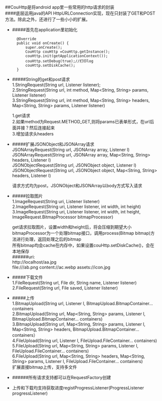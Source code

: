 ##CouHttp是将android app里一些常用的http请求的封装       
####底层运用java的API HttpURLConnection实现，现在只封装了GET和POST方法。除此之外，还进行了一些小小的扩展。   
* #####首先在application里初始化     
    
        @Override
        public void onCreate() {
            super.onCreate();
            CouHttp couHttp =CouHttp.getInstance();
            couHttp.init(getApplicationContext());
            couHttp.setDebug(true);//打印log
            couHttp.setDiskCache();
        }
    
* #####String的get和post请求     
    1.StringRequest(String url, Listener<String> listener);   
    2.StringRequest(String url, int method, Map<String, String> params, Listener<String> listener)    
    3.StringRequest(String url, int method, Map<String, String> headers, Map<String, String> params, Listener<String> listener)     
    
    1.get请求     
    2.如果method为Request.METHOD_GET,则将params已表单形式，在url后面并接？然后连接起来     
    3.增加请求头headers     
     
* #####扩展JSONObject和JSONArray请求     
    JSONArrayRequest(String url, JSONArray array, Listener<String> l)     
    JSONArrayRequest(String url, JSONArray array, Map<String, String> headers, Listener<String> l)    
    JSONObjectRequest(String url, JSONObject object, Listener<String> l)    
    JSONObjectRequest(String url, JSONObject object, Map<String, String> headers, Listener<String> l)    
    
    请求方式均为post，JSONObject和JSONArray以body方式写入请求    
    
* #####拉取图片    
    1.ImageRequest(String uri, Listener<Bitmap> listener)    
    2.ImageRequest(String uri, Listener<Bitmap> listener, int width, int height)    
    3.ImageRequest(String uri, Listener<Bitmap> listener, int width, int height, ImageRequest.BitmapProcessor bitmapProcessor)    
    
    get请求拉取图片，设置width和height后，将会压缩到期望大小    
    bitmapProcessor为一个处理bitmap接口，调用process(Bitmap bitmap)方法进行处理，返回处理之后的bitmap    
    所有bitmap均会cache在内存中，如果设置couHttp.setDiskCache()，会在本地保存     
    ######uri:      
        http://localhost/aa.jpg    
        file:///ab.png
        content://ac.webp
        assets://icon.jpg     
* #####下载文件    
    1.FileRequest(String url, File dir, String name, Listener<File> listener)     
    2.FileRequest(String url, File saved, Listener listener)    
* #####上传    
    1.BitmapUpload(String url, Listener<String> l, BitmapUpload.BitmapContainer... containers    
    2.BitmapUpload(String url, Map<String, String> params, Listener<String> l, BitmapUpload.BitmapContainer... containers)    
    3.BitmapUpload(String url, Map<String, String> params, Listener<String> l, Map<String, String> headers, BitmapUpload.BitmapContainer... containers）    
    4.FileUpload(String url, Listener<String> l, FileUpload.FileContainer... containers)    
    5.FileUpload(String url, Map<String, String> params, Listener<String> l, FileUpload.FileContainer... containers)    
    6.FileUpload(String url, Map<String, String> headers, Map<String, String> params, Listener<String> l, FileUpload.FileContainer... containers)    
    扩展直接bitmap上传，支持多文件    
* ######所有请求支持都可以在RequestFactory创建    
* 上传和下载均支持获取进度registProgressListener(ProgressListener progressListener)

